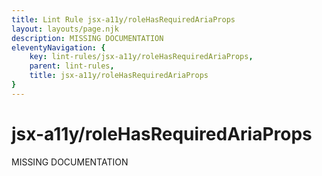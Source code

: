 ```yaml
---
title: Lint Rule jsx-a11y/roleHasRequiredAriaProps
layout: layouts/page.njk
description: MISSING DOCUMENTATION
eleventyNavigation: {
	key: lint-rules/jsx-a11y/roleHasRequiredAriaProps,
	parent: lint-rules,
	title: jsx-a11y/roleHasRequiredAriaProps
}
---
```


# jsx-a11y/roleHasRequiredAriaProps

MISSING DOCUMENTATION
